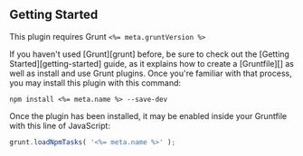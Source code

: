 ## Getting Started
This plugin requires Grunt `<%= meta.gruntVersion %>`

If you haven't used [Grunt][grunt] before, be sure to check out the [Getting Started][getting-started] guide, as it explains how to create a [Gruntfile][] as well as install and use Grunt plugins. Once you're familiar with that process, you may install this plugin with this command:

```shell
npm install <%= meta.name %> --save-dev
```

Once the plugin has been installed, it may be enabled inside your Gruntfile with this line of JavaScript:

```javascript
grunt.loadNpmTasks( '<%= meta.name %>' );
```
